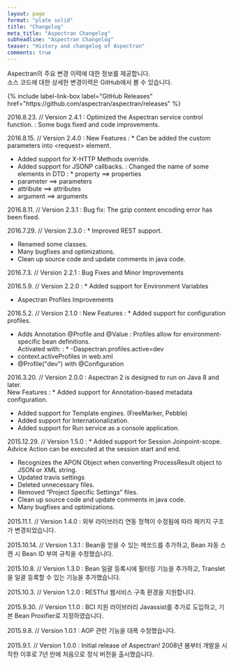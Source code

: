 ```yaml
---
layout: page
format: "plate solid"
title: "Changelog"
meta_title: "Aspectran Changelog"
subheadline: "Aspectran Changelog"
teaser: "History and changelog of Aspectran"
comments: true
---
```


<div class="callout info radius b30">
  <p>Aspectran의 주요 변경 이력에 대한 정보를 제공합니다.<br/>
  소스 코드에 대한 상세한 변경이력은 GitHub에서 볼 수 있습니다.</p>
  {% include label-link-box label="GitHub Releases" href="https://github.com/aspectran/aspectran/releases" %}
</div>

2016.8.23. // Version 2.4.1
: Optimized the Aspectran service control function.
: Some bugs fixed and code improvements.

2016.8.15. // Version 2.4.0
: New Features
: * Can be added the custom parameters into &lt;request&gt; element.
  * Added support for X-HTTP Methods override.
  * Added support for JSONP callbacks.
: Changed the name of some elements in DTD
: * property ==&gt; properties
  * parameter ==&gt; parameters
  * attribute ==&gt; attributes
  * argument ==&gt; arguments

2016.8.11. // Version 2.3.1
: Bug fix: The gzip content encoding error has been fixed.

2016.7.29. // Version 2.3.0
: * Improved REST support.
  * Renamed some classes.
  * Many bugfixes and optimizations.
  * Clean up source code and update comments in java code.

2016.7.3. // Version 2.2.1
: Bug Fixes and Minor Improvements

2016.5.9. // Version 2.2.0
: * Added support for Environment Variables
  * Aspectran Profiles Improvements

2016.5.2. // Version 2.1.0
: New Features
: * Added support for configuration profiles.
  * Adds Annotation @Profile and @Value
: Profiles allow for environment-specific bean definitions.  
  Activated with:
: * -Daspectran.profiles.active=dev
  * context.activeProfiles in web.xml
  * @Profile("dev") with @Configuration

2016.3.20. // Version 2.0.0
: Aspectran 2 is designed to run on Java 8 and later.  
  New Features
: * Added support for Annotation-based metadata configuration.
  * Added support for Template engines. (FreeMarker, Pebble)
  * Added support for Internationalization.
  * Added support for Run service as a console application.

2015.12.29. // Version 1.5.0
: * Added support for Session Joinpoint-scope.  
    Advice Action can be executed at the session start and end.
  * Recognizes the APON Object when converting ProcessResult object to JSON or XML string.
  * Updated travis settings
  * Deleted unnecessary files.
  * Removed “Project Specific Settings” files.
  * Clean up source code and update comments in java code.
  * Many bugfixes and optimizations.

2015.11.1. // Version 1.4.0
: 외부 라이브러리 연동 정책이 수정됨에 따라 패키지 구조가 변경되었습니다.

2015.10.14. // Version 1.3.1
: Bean을 얻을 수 있는 메쏘드를 추가하고, Bean 자동 스캔 시 Bean ID 부여 규칙을 수정했습니다.

2015.10.8. // Version 1.3.0
: Bean 일괄 등록시에 필터링 기능을 추가하고, Translet을 일괄 등록할 수 있는 기능을 추가했습니다.

2015.10.3. // Version 1.2.0
: RESTful 웹서비스 구축 환경을 지원합니다.

2015.9.30. // Version 1.1.0
: BCI 지원 라이브러리 Javassist를 추가로 도입하고, 기본 Bean Proxifier로 지정하였습니다.

2015.9.8. // Version 1.0.1
: AOP 관련 기능을 대폭 수정했습니다.

2015.9.1. // Version 1.0.0
: Initial release of Aspectran! 2008년 봄부터 개발을 시작한 이후로 7년 만에 처음으로 정식 버전을 출시했습니다.
